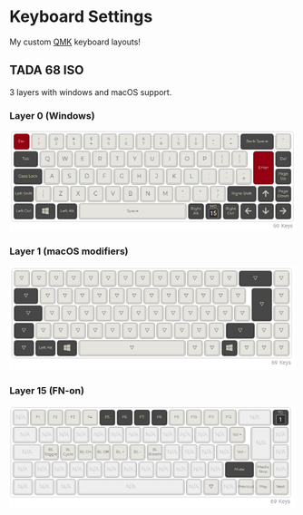 # Keyboard Settings
My custom [QMK](https://config.qmk.fm) keyboard layouts!

## TADA 68 ISO
3 layers with windows and macOS support.

### Layer 0 (Windows)
![layer0](https://raw.githubusercontent.com/nixaraven/keyboard-settings/master/tada68-ISO/docs/tada68_spanish-windows-macos-layer0.PNG)


### Layer 1 (macOS modifiers)
![layer1](https://raw.githubusercontent.com/nixaraven/keyboard-settings/master/tada68-ISO/docs/tada68_spanish-windows-macos-layer1.PNG)


### Layer 15 (FN-on)
![layer15](https://raw.githubusercontent.com/nixaraven/keyboard-settings/master/tada68-ISO/docs/tada68_spanish-windows-macos-layer15.PNG)
